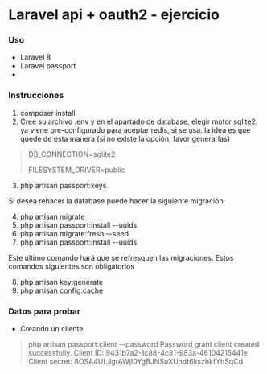 # Laravel api + oauth2 - ejercicio

### Uso
* Laravel 8
* Laravel passport
* 

### Instrucciones
1) composer install
2) Cree su archivo .env y en el apartado de database, elegir motor sqlite2. ya viene pre-configurado para aceptar redis, si se usa. la idea es que quede de esta manera (si no existe la opción, favor generarlas)

> DB_CONNECTION=sqlite2 
> 
> FILESYSTEM_DRIVER=public
>

3) php artisan passport:keys

Si desea rehacer la database puede hacer la siguiente migración

4) php artisan migrate
5) php artisan passport:install --uuids
6) php artisan migrate:fresh --seed 
7) php artisan passport:install --uuids

Este último comando hará que se refresquen las migraciones. Estos comandos siguientes son obligatorios

8) php artisan key:generate
9) php artisan config:cache

### Datos para probar 
* Creando un cliente
> php artisan passport:client --password
Password grant client created successfully.
Client ID: 9431b7a2-1c88-4c81-983a-46104215441e
Client secret: 8OSA4ULJgrAWjI0YgBJNSuXUndt6kszhkfYhSqCd



